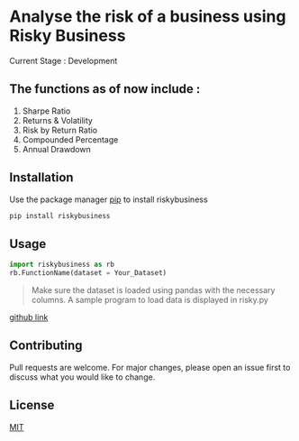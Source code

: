 # Analyse the risk of a business using Risky Business

Current Stage : Development

## The functions as of now include :
1. Sharpe Ratio
2. Returns & Volatility
3. Risk by Return Ratio
4. Compounded Percentage
5. Annual Drawdown

## Installation  

Use the package manager [pip](https://pip.pypa.io/en/stable/) to install riskybusiness

```bash
pip install riskybusiness
```

## Usage

```python
import riskybusiness as rb
rb.FunctionName(dataset = Your_Dataset)
```
> Make sure the dataset is loaded using pandas with the necessary columns.
> A sample program to load data is displayed in risky.py

[github link](https://github.com/rajathkotyal/RiskyBusiness)

## Contributing
Pull requests are welcome. For major changes, please open an issue first to discuss what you would like to change.

## License
[MIT](https://choosealicense.com/licenses/mit/)
